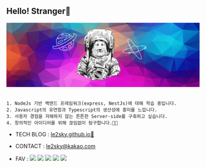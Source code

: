 <h2 align="left">Hello! Stranger👏</h2>


<img src="./test1.png"/>

<br>

 
 ```
 
1. NodeJs 기반 백엔드 프레임워크(express, NestJs)에 대해 학습 중입니다.
2. Javascript의 유연함과 Typescript의 생산성에 흥미를 느낍니다.
3. 사용자 경험을 저해하지 않는 튼튼한 Server-side를 구축하고 싶습니다.
4. 창의적인 아이디어를 위해 끊임없이 탐구합니다.🐱‍🏍

```
- TECH BLOG : <a href="https://le2sky.github.io"> le2sky.github.io🚀 </a>
- CONTACT : le2sky@kakao.com

- FAV : 
<img src="https://img.shields.io/badge/JS ES5+-F7DF1E?style=flat-square&logo=javascript&logoColor=white"/></a>
<img src="https://img.shields.io/badge/TS-007ACC?style=flat-square&logo=typescript&logoColor=white"/></a>
<img src="https://img.shields.io/badge/Node.js-339933?style=flat-square&logo=Node.js&logoColor=white"/></a>
<img src="https://img.shields.io/badge/Express-ffffff?style=flat-square&logo=express&logoColor=black"/></a>
<img src="https://img.shields.io/badge/Nest-E0234E?style=flat-square&logo=nestjs&logoColor=white"/></a>






